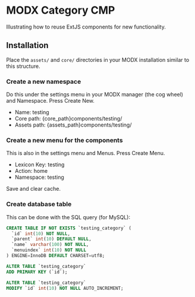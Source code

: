 # MODX Category CMP

Illustrating how to reuse ExtJS components for new functionality.

## Installation

Place the `assets/` and `core/` directories in your MODX installation similar to this structure.

### Create a new namespace

Do this under the settings menu in your MODX manager (the cog wheel) and Namespace. Press Create New.

- Name: testing
- Core path: {core_path}components/testing/
- Assets path: {assets_path}components/testing/

### Create a new menu for the components

This is also in the settings menu and Menus. Press Create Menu.

- Lexicon Key: testing
- Action: home
- Namespace: testing

Save and clear cache.

### Create database table

This can be done with the SQL query (for MySQL):

```sql
CREATE TABLE IF NOT EXISTS `testing_category` (
  `id` int(10) NOT NULL,
  `parent` int(10) DEFAULT NULL,
  `name` varchar(100) NOT NULL,
  `menuindex` int(10) NOT NULL
) ENGINE=InnoDB DEFAULT CHARSET=utf8;

ALTER TABLE `testing_category`
ADD PRIMARY KEY (`id`);

ALTER TABLE `testing_category`
MODIFY `id` int(10) NOT NULL AUTO_INCREMENT;
```
